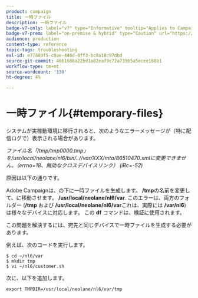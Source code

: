 ```yaml
---
product: campaign
title: 一時ファイル
description: 一時ファイル
badge-v7-only: label="v7" type="Informative" tooltip="Applies to Campaign Classic v7 only"
badge-v7-prem: label="on-premise & hybrid" type="Caution" url="https://experienceleague.adobe.com/docs/campaign-classic/using/installing-campaign-classic/architecture-and-hosting-models/hosting-models-lp/hosting-models.html" tooltip="Applies to on-premise and hybrid deployments only"
audience: production
content-type: reference
topic-tags: troubleshooting
exl-id: e77800f5-c0ae-446d-8ff3-bc8a18c97dbd
source-git-commit: 4661688a22bd1a82eaf9c72a739b5a5ecee168b1
workflow-type: tm+mt
source-wordcount: '130'
ht-degree: 4%

---
```


# 一時ファイル{#temporary-files}



システムが実稼動環境に移行されると、次のようなエラーメッセージが（特に配信ログで）表示される場合があります。

*ファイル名「/tmp/tmp0000.tmp」を/usr/local/neolane/nl6/bin/..//var/XXX/mta/86510470.xmlに変更できません。（errno=18、無効なクロスデバイスリンク） (iRc=-52)*

原因は以下の通りです。

Adobe Campaignは、の下に一時ファイルを生成します。 **/tmp**&#x200B;の名前を変更して、に移動させます。 **/usr/local/neolane/nl6/var**. このエラーは、両方のフォルダー (**/tmp** および **/usr/local/neolane/nl6/var**&#x200B;これは、実際には **/var/nl6**) は様々なデバイスに対応します。 この **df** コマンドは、検証に使用されます。

この問題を解決するには、宛先と同じデバイスで一時ファイルを生成する必要があります。

例えば、次のコードを実行します。

```
$ cd ~/nl6/var
$ mkdir tmp
$ vi ~/nl6/customer.sh
```

次に、以下を追加します。

```
export TMPDIR=/usr/local/neolane/nl6/var/tmp 
```
